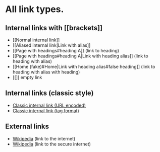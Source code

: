 # All link types.

## Internal links with [[brackets]]

- [[Normal internal link]]
- [[Aliased internal link|Link with alias]] 
- [[Page with headings#heading A]] (link to heading)
- [[Page with headings#heading A|Link with heading alias]] (link to heading with alias)
- [[Home (fake)#Home|Link with heading alias#false heading]] (link to heading with alias with heading)
- [[]] empty link

## Internal links (classic style)

- [Classic internal link (URL encoded)](internal%20page)
- [Classic internal link (tag format)](<Slides Demo>)

## External links

- [Wikipedia](http://www.wikipedia.org) (link to the internet)
- [Wikipedia](https://www.wikipedia.org) (link to the secure internet)
